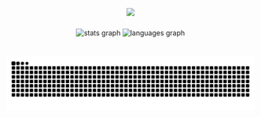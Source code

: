 <div align="center">
  <img height="200" src="https://tenor.com/pt-BR/view/computer-cat-working-type-typing-gif-7817705.gif"  />
</div>

###

<div align="center">
  <img src="https://github-readme-stats.vercel.app/api?username=Ranchocrudes&hide_title=false&hide_rank=false&show_icons=true&include_all_commits=true&count_private=true&disable_animations=false&theme=dracula&locale=en&hide_border=false&order=1" height="150" alt="stats graph"  />
  <img src="https://github-readme-stats.vercel.app/api/top-langs?username=Ranchocrudes&locale=en&hide_title=false&layout=compact&card_width=320&langs_count=5&theme=dracula&hide_border=false&order=2" height="150" alt="languages graph"  />
</div>

###

<br clear="both">

<picture>
  <source media="(prefers-color-scheme: light)" srcset="https://raw.githubusercontent.com/ranchocrudes/ranchocrudes/output/github-contribution-grid-snake-dark.svg">
  <source media="(prefers-color-scheme: light)" srcset="https://raw.githubusercontent.com/ranchocrudes/ranchocrudes/output/github-contribution-grid-snake.svg">
  <img alt="github contribution grid snake animation" src="https://raw.githubusercontent.com/ranchocrudes/ranchocrudes/output/github-contribution-grid-snake.svg">
</picture>

###
